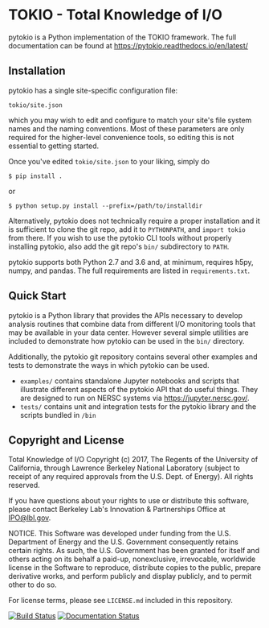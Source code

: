TOKIO - Total Knowledge of I/O
================================================================================

pytokio is a Python implementation of the TOKIO framework.
The full documentation can be found at https://pytokio.readthedocs.io/en/latest/

Installation
--------------------------------------------------------------------------------

pytokio has a single site-specific configuration file:

    tokio/site.json

which you may wish to edit and configure to match your site's file system names
and the naming conventions.  Most of these parameters are only required for the
higher-level convenience tools, so editing this is not essential to getting
started.

Once you've edited `tokio/site.json` to your liking, simply do

    $ pip install .

or

    $ python setup.py install --prefix=/path/to/installdir

Alternatively, pytokio does not technically require a proper installation and it
is sufficient to clone the git repo, add it to `PYTHONPATH`, and `import tokio`
from there.  If you wish to use the pytokio CLI tools without properly installing
pytokio, also add the git repo's `bin/` subdirectory to `PATH`.

pytokio supports both Python 2.7 and 3.6 and, at minimum, requires h5py, numpy,
and pandas.  The full requirements are listed in `requirements.txt`.

Quick Start
--------------------------------------------------------------------------------

pytokio is a Python library that provides the APIs necessary to develop analysis
routines that combine data from different I/O monitoring tools that may be
available in your data center.  However several simple utilities are included to
demonstrate how pytokio can be used in the `bin/` directory.

Additionally, the pytokio git repository contains several other examples and
tests to demonstrate the ways in which pytokio can be used.

- `examples/` contains standalone Jupyter notebooks and scripts that illustrate
  different aspects of the pytokio API that do useful things.  They are designed
  to run on NERSC systems via https://jupyter.nersc.gov/.
- `tests/` contains unit and integration tests for the pytokio library and
   the scripts bundled in `/bin`

Copyright and License
--------------------------------------------------------------------------------

Total Knowledge of I/O Copyright (c) 2017, The Regents of the University of
California, through Lawrence Berkeley National Laboratory (subject to receipt
of any required approvals from the U.S. Dept. of Energy).  All rights reserved.

If you have questions about your rights to use or distribute this software,
please contact Berkeley Lab's Innovation & Partnerships Office at IPO@lbl.gov.

NOTICE.  This Software was developed under funding from the U.S. Department of
Energy and the U.S. Government consequently retains certain rights. As such,
the U.S. Government has been granted for itself and others acting on its behalf
a paid-up, nonexclusive, irrevocable, worldwide license in the Software to
reproduce, distribute copies to the public, prepare derivative works, and
perform publicly and display publicly, and to permit other to do so.

For license terms, please see `LICENSE.md` included in this repository.

[![Build Status](https://travis-ci.org/NERSC/pytokio.svg?branch=master)](https://travis-ci.org/NERSC/pytokio)
[![Documentation Status](https://readthedocs.org/projects/pytokio-gkl/badge/?version=latest)](https://pytokio.readthedocs.io/en/latest/?badge=latest)
